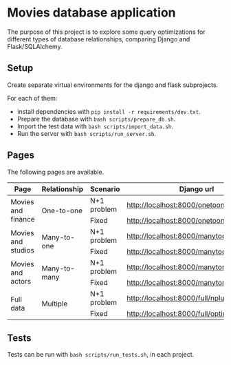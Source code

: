 # Movies database application

The purpose of this project is to explore some query optimizations for different types of database relationships, comparing Django and Flask/SQLAlchemy.

## Setup

Create separate virtual environments for the django and flask subprojects.

For each of them:
* install dependencies with `pip install -r requirements/dev.txt`.
* Prepare the database with `bash scripts/prepare_db.sh`.
* Import the test data with `bash scripts/import_data.sh`.
* Run the server with `bash scripts/run_server.sh`.

## Pages

The following pages are available.

<table>
  <thead>
    <tr>
      <th>Page</th>
      <th>Relationship</th>
      <th>Scenario</th>
      <th>Django url</th>
      <th>Flask url</th>
    </tr>
  </thead>
  <tbody>
    <tr>
      <td rowspan="2">Movies and finance</td>
      <td rowspan="2">One-to-one</td>
      <td>N+1 problem</td>
      <td><a href="http://localhost:8000/onetoone/nplus1/">http://localhost:8000/onetoone/nplus1/</a></td>
      <td><a href="http://localhost:5000/onetoone/sync/nplus1">http://localhost:5000/onetoone/sync/nplus1</a></td>
    </tr>
    <tr>
      <td>Fixed</td>
      <td><a href="http://localhost:8000/onetoone/optim/">http://localhost:8000/onetoone/optim/</a></td>
      <td><a href="http://localhost:5000/onetoone/sync/optim">http://localhost:5000/onetoone/sync/optim</a></td>
    </tr>
    <tr>
      <td rowspan="2">Movies and studios</td>
      <td rowspan="2">Many-to-one</td>
      <td>N+1 problem</td>
      <td><a href="http://localhost:8000/manytoone/nplus1/">http://localhost:8000/manytoone/nplus1/</a></td>
      <td><a href="http://localhost:5000/manytoone/sync/nplus1">http://localhost:5000/manytoone/sync/nplus1</a></td>
    </tr>
    <tr>
      <td>Fixed</td>
      <td><a href="http://localhost:8000/manytoone/optim/">http://localhost:8000/manytoone/optim/</a></td>
      <td><a href="http://localhost:5000/manytoone/sync/optim">http://localhost:5000/manytoone/sync/optim</a></td>
    </tr>
    <tr>
      <td rowspan="2">Movies and actors</td>
      <td rowspan="2">Many-to-many</td>
      <td>N+1 problem</td>
      <td><a href="http://localhost:8000/manytomany/nplus1/">http://localhost:8000/manytomany/nplus1/</a></td>
      <td><a href="http://localhost:5000/manytomany/sync/nplus1">http://localhost:5000/manytomany/sync/nplus1</a></td>
    </tr>
    <tr>
      <td>Fixed</td>
      <td><a href="http://localhost:8000/manytomany/optim/">http://localhost:8000/manytomany/optim/</a></td>
      <td><a href="http://localhost:5000/manytomany/sync/optim">http://localhost:5000/manytomany/sync/optim</a></td>
    </tr>
    <tr>
      <td rowspan="2">Full data</td>
      <td rowspan="2">Multiple</td>
      <td>N+1 problem</td>
      <td><a href="http://localhost:8000/full/nplus1/">http://localhost:8000/full/nplus1/</a></td>
      <td><a href="http://localhost:5000/full/sync/nplus1">http://localhost:5000/full/sync/nplus1</a></td>
    </tr>
    <tr>
      <td>Fixed</td>
      <td><a href="http://localhost:8000/full/optim/">http://localhost:8000/full/optim/</a></td>
      <td><a href="http://localhost:5000/full/sync/optim">http://localhost:5000/full/sync/optim</a></td>
    </tr>
  </tbody>
</table>

## Tests

Tests can be run with `bash scripts/run_tests.sh`, in each project.

